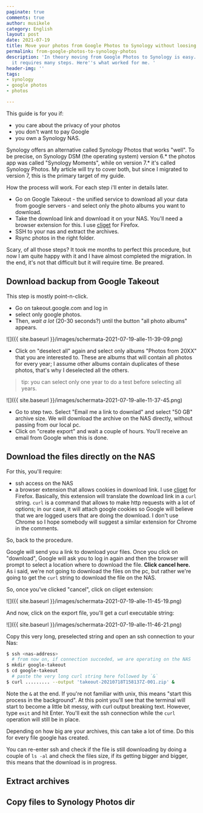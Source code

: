 ```yaml
---
paginate: true
comments: true
author: musikele
category: English
layout: post
date: 2021-07-19
title: Move your photos from Google Photos to Synology without loosing your mind
permalink: from-google-photos-to-synology-photos
description: 'In theory moving from Google Photos to Synology is easy. In practice
  it requires many steps. Here''s what worked for me. '
header-img: ''
tags:
- synology
- google photos
- photos

---
```

This guide is for you if: 

* you care about the privacy of your photos
* you don't want to pay Google 
* you own a Synology NAS. 

Synology offers an alternative called Synology Photos that works "well". To be precise, on Synology DSM (the operating system) version 6.* the photos app was called "Synology Moments", while on version 7.* it's called Synology Photos. My article will try to cover both, but since I migrated to version 7, this is the primary target of my guide. 

How the process will work. For each step i'll enter in details later. 

* Go on Google Takeout - the unified service to download all your data from google servers - and select only the photo albums you want to download. 
* Take the download link and download it on your NAS. You'll need a browser extension for this. I use [cliget](https://addons.mozilla.org/it/firefox/addon/cliget/) for Firefox.  
* SSH to your nas and extract the archives. 
* Rsync photos in the right folder. 

Scary, of all those steps? It took me months to perfect this procedure, but now I am quite happy with it and I have almost completed the migration. In the end, it's not that difficult but it will require time. Be preared. 

## Download backup from Google Takeout 

This step is mostly point-n-click. 

* Go on takeout.google.com and log in
* select only google photos. 
* Then, _wait a lot_ (20-30 seconds?) until the button "all photo albums" appears. 

![]({{ site.baseurl }}/images/schermata-2021-07-19-alle-11-39-09.png)

* Click on "deselect all" again and select only albums "Photos from 20XX" that you are interested to. These are albums that will contain all photos for every year; I assume other albums contain duplicates of these photos, that's why I deselected all the others. 

> tip: you can select only one year to do a test before selecting all years. 

![]({{ site.baseurl }}/images/schermata-2021-07-19-alle-11-37-45.png)

* Go to step two. Select "Email me a link to downlad" and select "50 GB" archive size. We will download the archive on the NAS directly, without passing from our local pc. 
* Click on "create export" and wait a couple of hours. You'll receive an email from Google when this is done. 

## Download the files directly on the NAS

For this, you'll require:

* ssh access on the NAS 
* a browser extension that allows cookies in download link. I use [cliget](https://addons.mozilla.org/it/firefox/addon/cliget/) for Firefox. Basically, this extension will translate the download link in a `curl` string. `curl` is a command that allows to make http requests with a lot of options; in our case, it will attach google cookies so Google will believe that we are logged users that are doing the download. I don't use Chrome so I hope somebody will suggest a similar extension for Chrome in the comments. 

So, back to the procedure. 

Google will send you a link to download your files. Once you click on "download", Google will ask you to log in again and then the browser will prompt to select a location where to download the file. **Click cancel here.** As i said, we're not going to download the files on the pc, but rather we're going to get the `curl` string to download the file on the NAS. 

So, once you've clicked "cancel", click on cliget extension: 

![]({{ site.baseurl }}/images/schermata-2021-07-19-alle-11-45-19.png)

And now, click on the export file, you'll get a curl executable string: 

![]({{ site.baseurl }}/images/schermata-2021-07-19-alle-11-46-21.png)

Copy this very long, preselected string and open an ssh connection to your Nas: 

```bash
$ ssh <nas-address>
  # from now on, if connection succeded, we are operating on the NAS
$ mkdir google-takeout
$ cd google-takeout
  # paste the very long curl string here followed by `&` 
$ curl ......... --output 'takeout-20210718T158137Z-001.zip' & 
```

Note the `&` at the end. If you're not familiar with unix, this means "start this process in the background". At this point you'll see that the terminal will start to become a little bit messy, with curl output breaking text. However, type `exit` and hit Enter. You'll exit the ssh connection while the `curl` operation will still be in place. 

Depending on how big are your archives, this can take a lot of time. Do this for every file google has created. 

You can re-enter ssh and check if the file is still downloading by doing a couple of `ls -al` and check the files size, if its getting bigger and bigger, this means that the download is in progress. 

## Extract archives 

## Copy files to Synology Photos dir